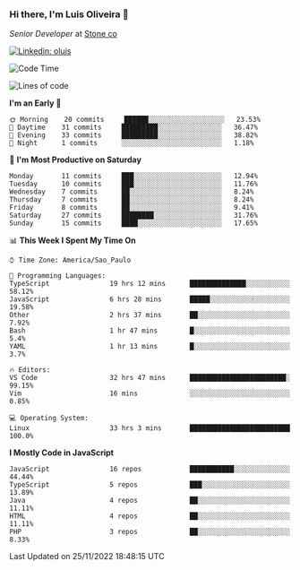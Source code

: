 ### Hi there, I'm Luis Oliveira 👋
*Senior Developer* at [Stone co](https://www.stone.com.br)  

[![Linkedin: oluis](https://img.shields.io/badge/-ooluis-blue?style=flat-square&logo=Linkedin&logoColor=white&link=https://www.linkedin.com/in/ooluis)](https://www.linkedin.com/in/ooluis/)

<!--START_SECTION:waka-->
![Code Time](http://img.shields.io/badge/Code%20Time-2%2C615%20hrs%2034%20mins-blue)

![Lines of code](https://img.shields.io/badge/From%20Hello%20World%20I%27ve%20Written-240%20Thousand%20lines%20of%20code-blue)

**I'm an Early 🐤** 

```text
🌞 Morning    20 commits     ██████░░░░░░░░░░░░░░░░░░░   23.53% 
🌆 Daytime    31 commits     █████████░░░░░░░░░░░░░░░░   36.47% 
🌃 Evening    33 commits     █████████░░░░░░░░░░░░░░░░   38.82% 
🌙 Night      1 commits      ░░░░░░░░░░░░░░░░░░░░░░░░░   1.18%

```
📅 **I'm Most Productive on Saturday** 

```text
Monday       11 commits     ███░░░░░░░░░░░░░░░░░░░░░░   12.94% 
Tuesday      10 commits     ███░░░░░░░░░░░░░░░░░░░░░░   11.76% 
Wednesday    7 commits      ██░░░░░░░░░░░░░░░░░░░░░░░   8.24% 
Thursday     7 commits      ██░░░░░░░░░░░░░░░░░░░░░░░   8.24% 
Friday       8 commits      ██░░░░░░░░░░░░░░░░░░░░░░░   9.41% 
Saturday     27 commits     ████████░░░░░░░░░░░░░░░░░   31.76% 
Sunday       15 commits     ████░░░░░░░░░░░░░░░░░░░░░   17.65%

```


📊 **This Week I Spent My Time On** 

```text
⌚︎ Time Zone: America/Sao_Paulo

💬 Programming Languages: 
TypeScript               19 hrs 12 mins      ██████████████░░░░░░░░░░░   58.12% 
JavaScript               6 hrs 28 mins       █████░░░░░░░░░░░░░░░░░░░░   19.58% 
Other                    2 hrs 37 mins       ██░░░░░░░░░░░░░░░░░░░░░░░   7.92% 
Bash                     1 hr 47 mins        █░░░░░░░░░░░░░░░░░░░░░░░░   5.4% 
YAML                     1 hr 13 mins        █░░░░░░░░░░░░░░░░░░░░░░░░   3.7%

🔥 Editors: 
VS Code                  32 hrs 47 mins      ████████████████████████░   99.15% 
Vim                      16 mins             ░░░░░░░░░░░░░░░░░░░░░░░░░   0.85%

💻 Operating System: 
Linux                    33 hrs 3 mins       █████████████████████████   100.0%

```

**I Mostly Code in JavaScript** 

```text
JavaScript               16 repos            ███████████░░░░░░░░░░░░░░   44.44% 
TypeScript               5 repos             ███░░░░░░░░░░░░░░░░░░░░░░   13.89% 
Java                     4 repos             ██░░░░░░░░░░░░░░░░░░░░░░░   11.11% 
HTML                     4 repos             ██░░░░░░░░░░░░░░░░░░░░░░░   11.11% 
PHP                      3 repos             ██░░░░░░░░░░░░░░░░░░░░░░░   8.33%

```



 Last Updated on 25/11/2022 18:48:15 UTC
<!--END_SECTION:waka-->
